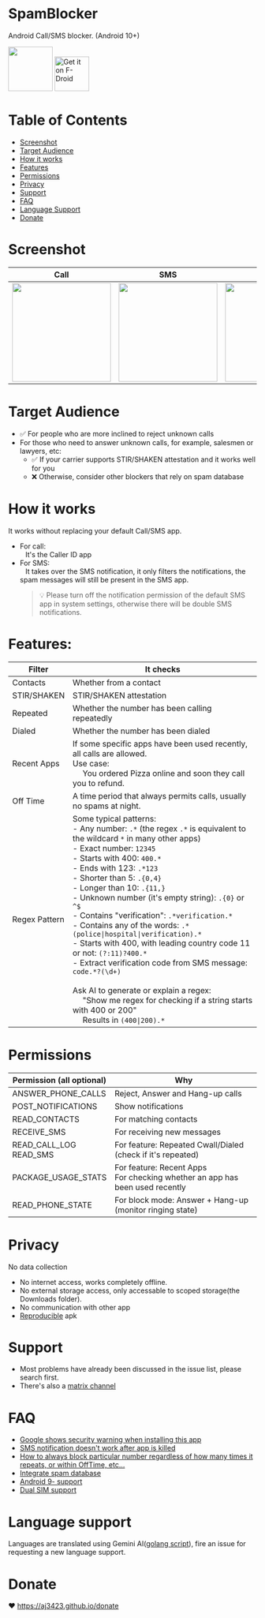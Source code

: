 # SpamBlocker
Android Call/SMS blocker. (Android 10+)

<img src="https://github.com/aj3423/SpamBlocker/assets/4710875/9d44afe7-2524-4b34-8bf3-ba285200bb5c" height="90">  [<img src="https://github.com/user-attachments/assets/8757c78c-b0d5-4b8a-9adb-934d8a758e9e"
     alt="Get it on F-Droid"
     height="70">](https://f-droid.org/packages/spam.blocker/)  


Table of Contents
=================
   * [Screenshot](#screenshot)
   * [Target Audience](#target-audience)
   * [How it works](#how-it-works)
   * [Features](#features)
   * [Permissions](#permissions)
   * [Privacy](#privacy)
   * [Support](#support)
   * [FAQ](#faq)
   * [Language Support](#language-support)
   * [Donate](#donate)

# Screenshot
| Call        | SMS         | Setting     | Notification |
| ----        | ----        | ----        | ----         |
| <img src="https://github.com/aj3423/SpamBlocker/assets/4710875/7f03d0a0-d12e-4e1b-a064-2412fc1cee8e" width="200"> | <img src="https://github.com/aj3423/SpamBlocker/assets/4710875/ff1dd6c3-56dc-4f64-96a5-e7ca379af035" width="200"> | <img src="https://github.com/aj3423/SpamBlocker/assets/4710875/a86fff09-d30b-428e-866c-0f07b874d479" width="200"> | <img src="https://github.com/aj3423/SpamBlocker/assets/4710875/633e0e24-5ba0-44d7-90ec-09324081d37b" width="200">  |

# Target Audience
- :white_check_mark: For people who are more inclined to reject unknown calls
- For those who need to answer unknown calls, for example, salesmen or lawyers, etc:
  - :white_check_mark: If your carrier supports STIR/SHAKEN attestation and it works well for you
  - :x: Otherwise, consider other blockers that rely on spam database

# How it works
It works without replacing your default Call/SMS app.
 - For call: <br>
 &ensp; It's the Caller ID app 
 - For SMS: <br>
 &ensp; It takes over the SMS notification, it only filters the notifications, the spam messages will still be present in the SMS app.
   > 💡 Please turn off the notification permission of the default SMS app in system settings, otherwise there will be double SMS notifications.


# Features:

| Filter        | It checks                                                                                                                                                                                                                                                                                                                                                                                                                                                                                                                                                                                                                                                                                                                                                                        |
|---------------|----------------------------------------------------------------------------------------------------------------------------------------------------------------------------------------------------------------------------------------------------------------------------------------------------------------------------------------------------------------------------------------------------------------------------------------------------------------------------------------------------------------------------------------------------------------------------------------------------------------------------------------------------------------------------------------------------------------------------------------------------------------------------------|
| Contacts      | Whether from a contact                                                                                                                                                                                                                                                                                                                                                                                                                                                                                                                                                                                                                                                                                                                                                           |
| STIR/SHAKEN   | STIR/SHAKEN attestation                                                                                                                                                                                                                                                                                                                                                                                                                                                                                                                                                                                                                                                                                                                                                          |
| Repeated      | Whether the number has been calling repeatedly                                                                                                                                                                                                                                                                                                                                                                                                                                                                                                                                                                                                                                                                                                                                   |
| Dialed        | Whether the number has been dialed                                                                                                                                                                                                                                                                                                                                                                                                                                                                                                                                                                                                                                                                                                                                               |
| Recent Apps   | If some specific apps have been used recently, all calls are allowed.<br>Use case:<br>&emsp; You ordered Pizza online and soon they call you to refund.                                                                                                                                                                                                                                                                                                                                                                                                                                                                                                                                                                                                                          |
| Off Time      | A time period that always permits calls, usually no spams at night.                                                                                                                                                                                                                                                                                                                                                                                                                                                                                                                                                                                                                                                                                                              |
| Regex Pattern | Some typical patterns:<br> - Any number: `.*` (the regex `.*` is equivalent to the wildcard `*` in many other apps) <br> - Exact number: `12345` <br> - Starts with 400: `400.*` <br> - Ends with 123: `.*123` <br> - Shorter than 5: `.{0,4}` <br> - Longer than 10: `.{11,}` <br> - Unknown number (it's empty string): `.{0}` or `^$`<br>  - Contains "verification": `.*verification.*` <br> - Contains any of the words: `.*(police\|hospital\|verification).*` <br> - Starts with 400, with leading country code 11 or not: `(?:11)?400.*` <br>- Extract verification code from SMS message: `code.*?(\d+)`<br><br> Ask AI to generate or explain a regex: <br>&emsp; "Show me regex for checking if a string starts with 400 or 200"<br> &emsp; Results in `(400\|200).*` |


# Permissions 

| Permission (all optional) | Why                                                                             |
|---------------------------|---------------------------------------------------------------------------------|
| ANSWER_PHONE_CALLS        | Reject, Answer and Hang-up calls                                                |
| POST_NOTIFICATIONS        | Show notifications                                                              |
| READ_CONTACTS             | For matching contacts                                                           |
| RECEIVE_SMS               | For receiving new messages                                                      |
| READ_CALL_LOG<br>READ_SMS | For feature: Repeated Cwall/Dialed (check if it's repeated)                     |
| PACKAGE_USAGE_STATS       | For feature: Recent Apps <br>For checking whether an app has been used recently |
| READ_PHONE_STATE          | For block mode: Answer + Hang-up (monitor ringing state)                        |

# Privacy
 No data collection
 - No internet access, works completely offline.
 - No external storage access, only accessable to scoped storage(the Downloads folder).
 - No communication with other app
 - [Reproducible](https://f-droid.org/docs/Reproducible_Builds/) apk

# Support
 - Most problems have already been discussed in the issue list, please search first.
 - There's also a [matrix channel](https://matrix.to/#/#spam-blocker:matrix.org)

# FAQ
 - [Google shows security warning when installing this app](https://github.com/aj3423/SpamBlocker/issues/108)
 - [SMS notification doesn't work after app is killed](https://github.com/aj3423/SpamBlocker/issues/100)
 - [How to always block particular number regardless of how many times it repeats, or within OffTime, etc...](https://github.com/aj3423/SpamBlocker/issues/80#issuecomment-2176943329)
 - [Integrate spam database](https://github.com/aj3423/SpamBlocker/issues/96#issuecomment-2218233500)
 - [Android 9- support](https://github.com/aj3423/SpamBlocker/issues/38)
 - [Dual SIM support](https://github.com/aj3423/SpamBlocker/issues/72#issuecomment-2158981192)

# Language support

Languages are translated using Gemini AI([golang script](https://github.com/aj3423/SpamBlocker/blob/master/auto_translate/translate.go)), fire an issue for requesting a new language support.

# Donate

:heart:  https://aj3423.github.io/donate
